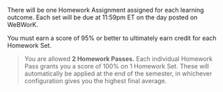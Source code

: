 There will be one Homework Assignment assigned for each learning outcome. Each set will be due at&nbsp;11:59pm ET on the day posted on WeBWorK. 

You must earn a score of 95% or better to ultimately earn credit for each Homework Set.

> You are allowed **2 Homework Passes.** Each individual Homework Pass grants you a score of 100% on 1 Homework Set. These will automatically be applied at the end of the semester, in whichever configuration gives you the highest final average.
